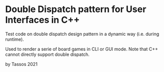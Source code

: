 # Double Dispatch pattern for User Interfaces in C++

Test code on double dispatch design pattern in a dynamic way (i.e. during runtime).

Used to render a serie of board games in CLI or GUI mode.
Note that C++ cannot directly support double dispatch.

by Tassos 2021
